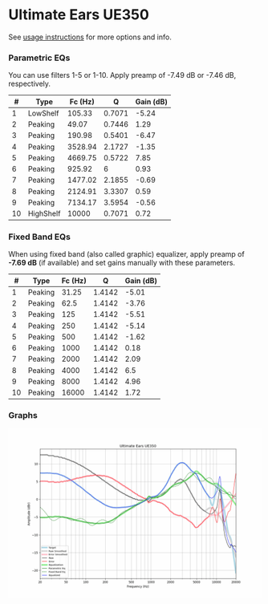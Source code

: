 # Ultimate Ears UE350
See [usage instructions](https://github.com/jaakkopasanen/AutoEq#usage) for more options and info.

### Parametric EQs
You can use filters 1-5 or 1-10. Apply preamp of -7.49 dB or -7.46 dB, respectively.

|   # | Type      |   Fc (Hz) |      Q |   Gain (dB) |
|-----|-----------|-----------|--------|-------------|
|   1 | LowShelf  |    105.33 | 0.7071 |       -5.24 |
|   2 | Peaking   |     49.07 | 0.7446 |        1.29 |
|   3 | Peaking   |    190.98 | 0.5401 |       -6.47 |
|   4 | Peaking   |   3528.94 | 2.1727 |       -1.35 |
|   5 | Peaking   |   4669.75 | 0.5722 |        7.85 |
|   6 | Peaking   |    925.92 | 6      |        0.93 |
|   7 | Peaking   |   1477.02 | 2.1855 |       -0.69 |
|   8 | Peaking   |   2124.91 | 3.3307 |        0.59 |
|   9 | Peaking   |   7134.17 | 3.5954 |       -0.56 |
|  10 | HighShelf |  10000    | 0.7071 |        0.72 |

### Fixed Band EQs
When using fixed band (also called graphic) equalizer, apply preamp of **-7.69 dB** (if available) and set gains manually with these parameters.

|   # | Type    |   Fc (Hz) |      Q |   Gain (dB) |
|-----|---------|-----------|--------|-------------|
|   1 | Peaking |     31.25 | 1.4142 |       -5.01 |
|   2 | Peaking |     62.5  | 1.4142 |       -3.76 |
|   3 | Peaking |    125    | 1.4142 |       -5.51 |
|   4 | Peaking |    250    | 1.4142 |       -5.14 |
|   5 | Peaking |    500    | 1.4142 |       -1.62 |
|   6 | Peaking |   1000    | 1.4142 |        0.18 |
|   7 | Peaking |   2000    | 1.4142 |        2.09 |
|   8 | Peaking |   4000    | 1.4142 |        6.5  |
|   9 | Peaking |   8000    | 1.4142 |        4.96 |
|  10 | Peaking |  16000    | 1.4142 |        1.72 |

### Graphs
![](./Ultimate%20Ears%20UE350.png)

